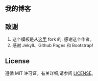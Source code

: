## 我的博客

## 致谢

1. 这个模板是从<a href="https://github.com/Huxpro/huxpro.github.io" target="_blank">这里</a> fork 的, 感谢这个作者。 
2. 感谢 Jekyll、Github Pages 和 Bootstrap!

## License

遵循 MIT 许可证。有关详细,请参阅 [LICENSE](https://github.com/qiubaiying/qiubaiying.github.io/blob/master/LICENSE)。

